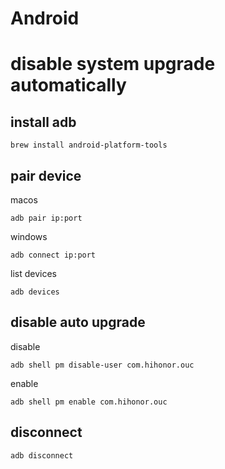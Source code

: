 # Android

# disable system upgrade automatically


## install adb


```
brew install android-platform-tools
```


## pair device


macos

```
adb pair ip:port
```

windows

```
adb connect ip:port
```


list devices


```
adb devices
```


## disable auto upgrade

disable

```
adb shell pm disable-user com.hihonor.ouc 
```


enable

```
adb shell pm enable com.hihonor.ouc 
```


## disconnect


```
adb disconnect
```
